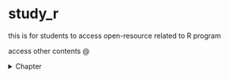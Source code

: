 # study_r
this is for students to access open-resource related to R program

access other contents @
<details>
<summary> Chapter </summary>
 <ul><li><a href="https://amaiesc.github.io/study_r/getting_to_know_R.html"> Getting to know R </a>
<li> TBC </li>
<li> TBC </li>
